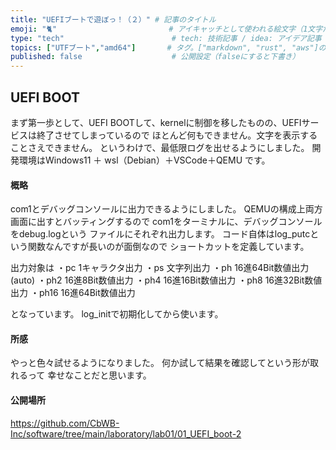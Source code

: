 ```yaml
---
title: "UEFIブートで遊ぼっ！（２）" # 記事のタイトル
emoji: "🐈"                         # アイキャッチとして使われる絵文字（1文字だけ）
type: "tech"                        # tech: 技術記事 / idea: アイデア記事
topics: ["UTFブート","amd64"]       # タグ。["markdown", "rust", "aws"]のように指定する
published: false                    # 公開設定（falseにすると下書き）
---
```


## UEFI BOOT
まず第一歩として、UEFI BOOTして、kernelに制御を移したものの、UEFIサービスは終了させてしまっているので
ほとんど何もできません。文字を表示することさえできません。
というわけで、最低限ログを出せるようにしました。
開発環境はWindows11 ＋ wsl（Debian）＋VSCode＋QEMU です。

#### 概略
com1とデバッグコンソールに出力できるようにしました。
QEMUの構成上両方画面に出すとバッティングするので
com1をターミナルに、デバッグコンソールをdebug.logという
ファイルにそれぞれ出力します。
コード自体はlog_putcという関数なんですが長いのが面倒なので
ショートカットを定義しています。

出力対象は
・pc    1キャラクタ出力
・ps    文字列出力
・ph    16進64Bit数値出力(auto)
・ph2   16進8Bit数値出力
・ph4   16進16Bit数値出力
・ph8   16進32Bit数値出力
・ph16  16進64Bit数値出力

となっています。
log_initで初期化してから使います。

#### 所感
やっと色々試せるようになりました。
何か試して結果を確認してという形が取れるって
幸せなことだと思います。


#### 公開場所
https://github.com/CbWB-Inc/software/tree/main/laboratory/lab01/01_UEFI_boot-2
